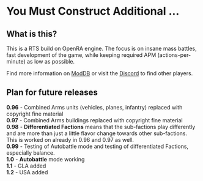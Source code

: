 # You Must Construct Additional ...

## What is this?
This is a RTS build on OpenRA engine. The focus is on insane mass battles, fast development of the game, while keeping required APM (actions-per-minute) as low as possible. 

Find more information on [ModDB](https://www.moddb.com/mods/you-must-construct-additional1) or visit the [Discord](https://discord.gg/maGHYC3cVk) to find other players.

## Plan for future releases

**0.96** - Combined Arms units (vehicles, planes, infantry) replaced with copyright fine material \
**0.97** - Combined Arms buildings replaced with copyright fine material \
**0.98** - **Differentiated Factions** means that the sub-factions play differently and are more than just a little flavor change towards other sub-factions. This is worked on already in 0.96 and 0.97 as well. \
**0.99** - Testing of Autobattle mode and testing of differentiated Factions, especially balance. \
**1.0** - **Autobattle** mode working \
**1.1** - GLA added \
**1.2** - USA added 

